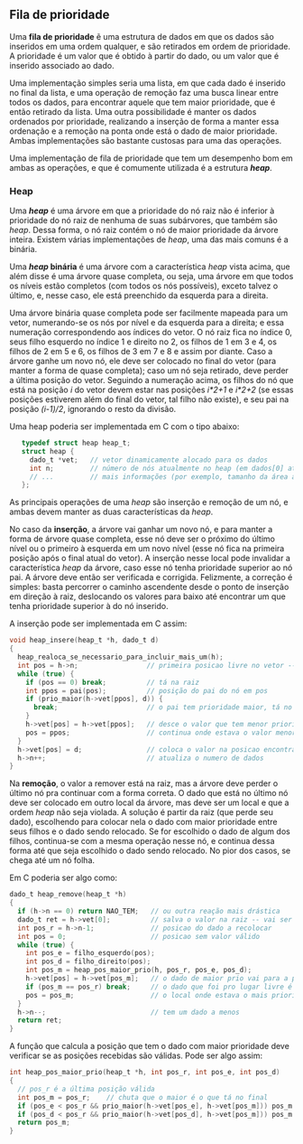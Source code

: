 ## Fila de prioridade

Uma **fila de prioridade** ẽ uma estrutura de dados em que os dados são inseridos em uma ordem qualquer, e são retirados em ordem de prioridade. 
A prioridade é um valor que é obtido à partir do dado, ou um valor que é inserido associado ao dado.

Uma implementação simples seria uma lista, em que cada dado é inserido no final da lista, e uma operação de remoção faz uma busca linear entre todos os dados, para encontrar aquele que tem maior prioridade, que é então retirado da lista.
Uma outra possibilidade é manter os dados ordenados por prioridade, realizando a inserção de forma a manter essa ordenação e a remoção na ponta onde está o dado de maior prioridade.
Ambas implementações são bastante custosas para uma das operações.

Uma implementação de fila de prioridade que tem um desempenho bom em ambas as operações, e que é comumente utilizada é a estrutura ***heap***.

### Heap

Uma ***heap*** é uma árvore em que a prioridade do nó raiz não é inferior à prioridade do nó raiz de nenhuma de suas subárvores, que também são *heap*.
Dessa forma, o nó raiz contém o nó de maior prioridade da árvore inteira.
Existem várias implementações de *heap*, uma das mais comuns é a binária.

Uma ***heap* binária** é uma árvore com a característica *heap* vista acima, que além disse é uma árvore quase completa, ou seja, uma árvore em que todos os níveis estão completos (com todos os nós possíveis), exceto talvez o último, e, nesse caso, ele está preenchido da esquerda para a direita.

Uma árvore binária quase completa pode ser facilmente mapeada para um vetor, numerando-se os nós por nível e da esquerda para a direita; e essa numeração correspondendo aos índices do vetor. O nó raiz fica no índice 0, seus filho esquerdo no índice 1 e direito no 2, os filhos de 1 em 3 e 4, os filhos de 2 em 5 e 6, os filhos de 3 em 7 e 8 e assim por diante. Caso a árvore ganhe um novo nó, ele deve ser colocado no final do vetor (para manter a forma de quase completa); caso um nó seja retirado, deve perder a última posição do vetor.
Seguindo a numeração acima, os filhos do nó que está na posição *i* do vetor devem estar nas posições *i\*2+1* e *i\*2+2* (se essas posições estiverem além do final do vetor, tal filho não existe), e seu pai na posição *(i-1)/2*, ignorando o resto da divisão.

Uma heap poderia ser implementada em C com o tipo abaixo:
```c
   typedef struct heap heap_t;
   struct heap {
     dado_t *vet;   // vetor dinamicamente alocado para os dados
     int n;         // número de nós atualmente no heap (em dados[0] até dados[n-1])
     // ...         // mais informações (por exemplo, tamanho da área alocada, para saber realocar)
   };
```

As principais operações de uma *heap* são inserção e remoção de um nó, e ambas devem manter as duas características da *heap*.

No caso da **inserção**, a árvore vai ganhar um novo nó, e para manter a forma de árvore quase completa, esse nó deve ser o próximo do último nível ou o primeiro à esquerda em um novo nível (esse nó fica na primeira posição após o final atual do vetor). A inserção nesse local pode invalidar a característica *heap* da árvore, caso esse nó tenha prioridade superior ao nó pai. A árvore deve então ser verificada e corrigida. Felizmente, a correção é simples: basta percorrer o caminho ascendente desde o ponto de inserção em direção à raiz, deslocando os valores para baixo até encontrar um que tenha prioridade superior à do nó inserido.

A inserção pode ser implementada em C assim:
```c
void heap_insere(heap_t *h, dado_t d)
{
  heap_realoca_se_necessario_para_incluir_mais_um(h);
  int pos = h->n;                 // primeira posicao livre no vetor -- a busca por uma posição para d começa aqui
  while (true) {
    if (pos == 0) break;          // tá na raiz
    int ppos = pai(pos);          // posição do pai do nó em pos
    if (prio_maior(h->vet[ppos], d)) {
      break;                      // o pai tem prioridade maior, tá no lugar certo
    }
    h->vet[pos] = h->vet[ppos];   // desce o valor que tem menor prioridade
    pos = ppos;                   // continua onde estava o valor menor
  }
  h->vet[pos] = d;                // coloca o valor na posicao encontrada
  h->n++;                         // atualiza o numero de dados
}
```

Na **remoção**, o valor a remover está na raiz, mas a árvore deve perder o último nó pra continuar com a forma correta.
O dado que está no último nó deve ser colocado em outro local da árvore, mas deve ser um local e que a ordem *heap* não seja violada.
A solução é partir da raiz (que perde seu dado), escolhendo para colocar nela o dado com maior prioridade entre seus filhos e o dado sendo relocado.
Se for escolhido o dado de algum dos filhos, continua-se com a mesma operação nesse nó, e continua dessa forma até que seja escolhido o dado sendo relocado. No pior dos casos, se chega até um nó folha.

Em C poderia ser algo como:
```c
dado_t heap_remove(heap_t *h)
{
  if (h->n == 0) return NAO_TEM;   // ou outra reação mais drástica
  dado_t ret = h->vet[0];          // salva o valor na raiz -- vai ser retornado mais tarde
  int pos_r = h->n-1;              // posicao do dado a recolocar
  int pos = 0;                     // posicao sem valor válido
  while (true) {
    int pos_e = filho_esquerdo(pos);
    int pos_d = filho_direito(pos);
    int pos_m = heap_pos_maior_prio(h, pos_r, pos_e, pos_d);
    h->vet[pos] = h->vet[pos_m];   // o dado de maior prio vai para a posicao vazia
    if (pos_m == pos_r) break;     // o dado que foi pro lugar livre é o que precisava ser relocado
    pos = pos_m;                   // o local onde estava o mais prioritário agora tá vazio -- segue
  }
  h->n--;                          // tem um dado a menos
  return ret;
}
```
A função que calcula a posição que tem o dado com maior prioridade deve verificar se as posições recebidas são válidas.
Pode ser algo assim:
```c
int heap_pos_maior_prio(heap_t *h, int pos_r, int pos_e, int pos_d)
{
  // pos_r é a última posição válida
  int pos_m = pos_r;    // chuta que o maior é o que tá no final
  if (pos_e < pos_r && prio_maior(h->vet[pos_e], h->vet[pos_m])) pos_m = pos_e;   // filho esq tem > prio
  if (pos_d < pos_r && prio_maior(h->vet[pos_d], h->vet[pos_m])) pos_m = pos_d;   // filho dir tem > prio
  return pos_m;
}
```
